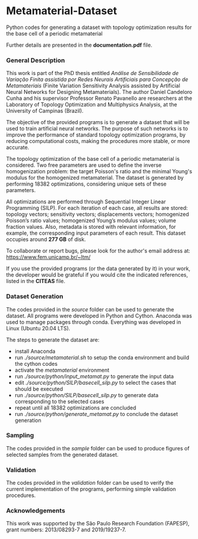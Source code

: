 # Metamaterial-Dataset
Python codes for generating a dataset with topology optimization results for the base cell of a periodic metamaterial

Further details are presented in the **documentation.pdf** file.

### General Description
This work is part of the PhD thesis entitled *Análise de Sensibilidade de Variação Finita assistida por Redes Neurais Artificiais para Concepção de Metamateriais* (Finite Variation Sensitivity Analysis assisted by Artificial Neural Networks for Designing Metamaterials). The author Daniel Candeloro Cunha and his supervisor Professor Renato Pavanello are researchers at the Laboratory of Topology Optimization and Multiphysics Analysis, at the University of Campinas (Brazil).

The objective of the provided programs is to generate a dataset that will be used to train artificial neural networks. The purpose of such networks is to improve the performance of standard topology optimization programs, by reducing computational costs, making the procedures more stable, or more accurate.

The topology optimization of the base cell of a periodic metamaterial is considered. Two free parameters are used to define the inverse homogenization problem: the target Poisson's ratio and the minimal Young's modulus for the homogenized metamaterial. The dataset is generated by performing 18382 optimizations, considering unique sets of these parameters.

All optimizations are performed through Sequential Integer Linear Programming (SILP). For each iteration of each case, all results are stored: topology vectors; sensitivity vectors; displacements vectors; homogenized Poisson’s ratio values; homogenized Young’s modulus values; volume fraction values. Also, metadata is stored with relevant information, for example, the corresponding input parameters of each result. This dataset occupies around **277 GB** of disk.

To collaborate or report bugs, please look for the author's email address at: https://www.fem.unicamp.br/~ltm/

If you use the provided programs (or the data generated by it) in your work, the developer would be grateful if you would cite the indicated references, listed in the **CITEAS** file.

### Dataset Generation
The codes provided in the *source* folder can be used to generate the dataset. All programs were developed in Python and Cython. Anaconda was used to manage packages through conda. Everything was developed in Linux (Ubuntu 20.04 LTS).

The steps to generate the dataset are:
- install Anaconda
- run *./source/metamaterial.sh* to setup the conda environment and build the cython codes
- activate the *metamaterial* environment
- run *./source/python/input_metamat.py* to generate the input data
- edit *./source/python/SILP/basecell_silp.py* to select the cases that should be executed
- run *./source/python/SILP/basecell_silp.py* to generate data corresponding to the selected cases
- repeat until all 18382 optimizations are concluded
- run *./source/python/generate_metamat.py* to conclude the dataset generation

### Sampling
The codes provided in the *sample* folder can be used to produce figures of selected samples from the generated dataset.

### Validation
The codes provided in the *validation* folder can be used to verify the current implementation of the programs, performing simple validation procedures.

### Acknowledgements
This work was supported by the São Paulo Research Foundation (FAPESP), grant numbers: 2013/08293-7 and 2019/19237-7.
